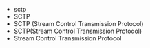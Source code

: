 - sctp
- SCTP
- SCTP (Stream Control Transmission Protocol)
- SCTP(Stream Control Transmission Protocol)
- Stream Control Transmission Protocol